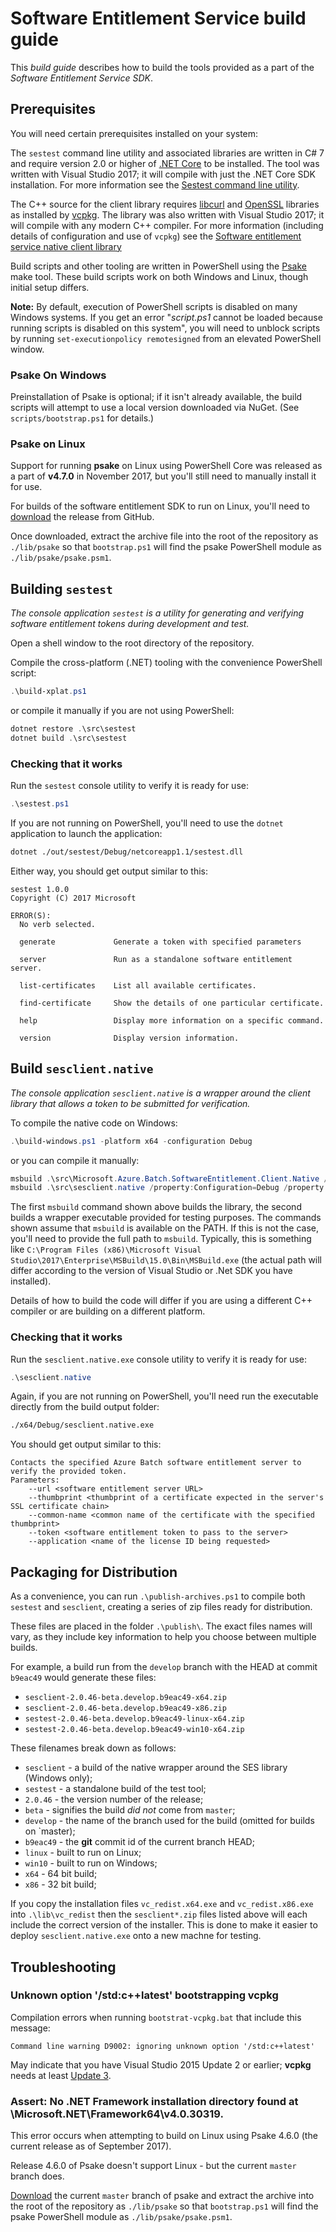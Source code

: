 # Software Entitlement Service build guide

This *build guide* describes how to build the tools provided as a part of the *Software Entitlement Service SDK*.

## Prerequisites

You will need certain prerequisites installed on your system:

The `sestest` command line utility and associated libraries are written in C# 7 and require version 2.0 or higher of [.NET Core](https://www.microsoft.com/net/core#windowsvs2017) to be installed. The tool was written with Visual Studio 2017; it will compile with just the .NET Core SDK installation. For more information see the [Sestest command line utility](../src/sestest/).

The C++ source for the client library requires [libcurl](https://curl.haxx.se/libcurl/) and [OpenSSL](https://www.openssl.org/) libraries as installed by [vcpkg](https://blogs.msdn.microsoft.com/vcblog/2016/09/19/vcpkg-a-tool-to-acquire-and-build-c-open-source-libraries-on-windows/). The library was also written with Visual Studio 2017; it will compile with any modern C++ compiler. For more information (including details of configuration and use of `vcpkg`) see the [Software entitlement service native client library](../src/Microsoft.Azure.Batch.SoftwareEntitlement.Client.Native)

Build scripts and other tooling are written in PowerShell using the [Psake](https://github.com/psake/psake) make tool. These build scripts work on both Windows and Linux, though initial setup differs.

**Note:** By default, execution of PowerShell scripts is disabled on many Windows systems. If you get an error "*script.ps1* cannot be loaded because running scripts is disabled on this system", you will need to unblock scripts by running `set-executionpolicy remotesigned` from an elevated PowerShell window. 

### Psake On Windows

Preinstallation of Psake is optional; if it isn't already available, the build scripts will attempt to use a local version downloaded via NuGet. (See `scripts/bootstrap.ps1` for details.)

### Psake on Linux

Support for running **psake** on Linux using PowerShell Core was released as a part of **v4.7.0** in November 2017, but you'll still need to manually install it for use.

For builds of the software entitlement SDK to run on Linux, you'll need to [download](https://github.com/psake/psake/releases/tag/v4.7.0) the release from GitHub. 

Once downloaded, extract the archive file into the root of the repository as `./lib/psake` so that `bootstrap.ps1` will find the psake PowerShell module as `./lib/psake/psake.psm1`.

## Building `sestest`

*The console application `sestest` is a utility for generating and verifying software entitlement tokens during development and test.*

Open a shell window to the root directory of the repository.

Compile the cross-platform (.NET) tooling with the convenience PowerShell script:

``` PowerShell
.\build-xplat.ps1
```

or compile it manually if you are not using PowerShell:

``` PowerShell
dotnet restore .\src\sestest
dotnet build .\src\sestest
```

### Checking that it works

Run the `sestest` console utility to verify it is ready for use:

``` PowerShell
.\sestest.ps1
```

If you are not running on PowerShell, you'll need to use the `dotnet` application to launch the application:

``` bash
dotnet ./out/sestest/Debug/netcoreapp1.1/sestest.dll
```

Either way, you should get output similar to this:

``` 
sestest 1.0.0
Copyright (C) 2017 Microsoft

ERROR(S):
  No verb selected.

  generate             Generate a token with specified parameters

  server               Run as a standalone software entitlement server.

  list-certificates    List all available certificates.

  find-certificate     Show the details of one particular certificate.

  help                 Display more information on a specific command.

  version              Display version information.
```

## Build `sesclient.native`

*The console application `sesclient.native` is a wrapper around the client library that allows a token to be submitted for verification.*

To compile the native code on Windows:

``` PowerShell
.\build-windows.ps1 -platform x64 -configuration Debug
```

or you can compile it manually:

``` PowerShell
msbuild .\src\Microsoft.Azure.Batch.SoftwareEntitlement.Client.Native /property:Configuration=Debug /property:Platform=x64
msbuild .\src\sesclient.native /property:Configuration=Debug /property:Platform=x64
```

The first `msbuild` command shown above builds the library, the second builds a wrapper executable provided for testing purposes.
The commands shown assume that `msbuild` is available on the PATH. If this is not the case, you'll need to provide the full path to `msbuild`. Typically, this is something like `C:\Program Files (x86)\Microsoft Visual Studio\2017\Enterprise\MSBuild\15.0\Bin\MSBuild.exe` (the actual path will differ according to the version of Visual Studio or .Net SDK you have installed).

Details of how to build the code will differ if you are using a different C++ compiler or are building on a different platform.

### Checking that it works

Run the `sesclient.native.exe` console utility to verify it is ready for use:

``` PowerShell
.\sesclient.native
```

Again, if you are not running on PowerShell, you'll need run the executable directly from the build output folder:

``` bash
./x64/Debug/sesclient.native.exe
```

You should get output similar to this:

``` 
Contacts the specified Azure Batch software entitlement server to verify the provided token.
Parameters:
    --url <software entitlement server URL>
    --thumbprint <thumbprint of a certificate expected in the server's SSL certificate chain>
    --common-name <common name of the certificate with the specified thumbprint>
    --token <software entitlement token to pass to the server>
    --application <name of the license ID being requested>
```

## Packaging for Distribution

As a convenience, you can run `.\publish-archives.ps1` to compile both `sestest` and `sesclient`, creating a series of zip files ready for distribution. 

These files are placed in the folder `.\publish\`. The exact files names will vary, as they include key information to help you choose between multiple builds.

For example, a build run from the `develop` branch with the HEAD at commit `b9eac49` would generate these files:

* `sesclient-2.0.46-beta.develop.b9eac49-x64.zip`
* `sesclient-2.0.46-beta.develop.b9eac49-x86.zip`
* `sestest-2.0.46-beta.develop.b9eac49-linux-x64.zip`
* `sestest-2.0.46-beta.develop.b9eac49-win10-x64.zip`

These filenames break down as follows:

* `sesclient` - a build of the native wrapper around the SES library (Windows only);
* `sestest` - a standalone build of the test tool;
* `2.0.46` - the version number of the release;
* `beta` - signifies the build *did not* come from `master`;
* `develop` - the name of the branch used for the build (omitted for builds on `master);
* `b9eac49` - the **git** commit id of the current branch HEAD;
* `linux` - built to run on Linux;
* `win10` - built to run on Windows;
* `x64` - 64 bit build;
* `x86` - 32 bit build;

If you copy the installation files `vc_redist.x64.exe` and `vc_redist.x86.exe` into `.\lib\vc_redist` then the `sesclient*.zip` files listed above will each include the correct version of the installer. This is done to make it easier to deploy `sesclient.native.exe` onto a new machne for testing.

## Troubleshooting

### Unknown option '/std:c++latest' bootstrapping vcpkg

Compilation errors when running `bootstrat-vcpkg.bat` that include this message:

```
Command line warning D9002: ignoring unknown option '/std:c++latest'
```

May indicate that you have Visual Studio 2015 Update 2 or earlier; **vcpkg** needs at least [Update 3](https://www.visualstudio.com/vs/older-downloads/). 

### Assert: No .NET Framework installation directory found at \Microsoft.NET\Framework64\v4.0.30319\.

This error occurs when attempting to build on Linux using Psake 4.6.0 (the current release as of September 2017).

Release 4.6.0 of Psake doesn't support Linux - but the current `master` branch does.

[Download](https://github.com/psake/psake/archive/master.zip) the current `master` branch of psake and extract the archive into the root of the repository as `./lib/psake` so that `bootstrap.ps1` will find the psake PowerShell module as `./lib/psake/psake.psm1`.
